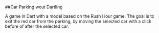 ##Car Parking wout Dartling

A game in Dart with a model based on the Rush Hour game.  The goal is to exit the red car from the parking, by moving the selected car with a click before of after the selected car. 